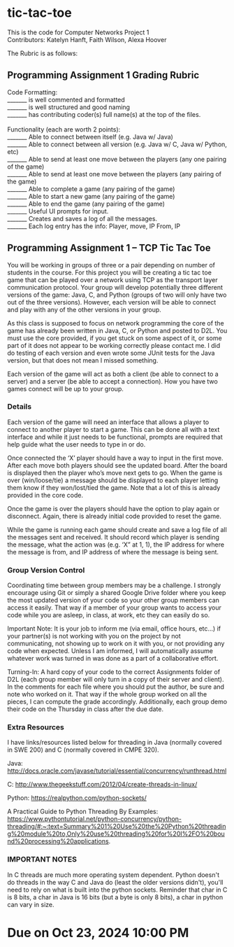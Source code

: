 # tic-tac-toe

This is the code for Computer Networks Project 1<br/>
Contributors: Katelyn Hanft, Faith Wilson, Alexa Hoover

The Rubric is as follows:

## Programming Assignment 1 Grading Rubric <br/>
Code Formatting:<br/>
_______ is well commented and formatted<br/>
_______ is well structured and good naming<br/>
_______ has contributing coder(s) full name(s) at the top of the files.<br/>
<br/>
Functionality (each are worth 2 points):<br/>
_______ Able to connect between itself (e.g. Java w/ Java)<br/>
_______ Able to connect between all version (e.g. Java w/ C, Java w/ Python, etc)<br/>
_______ Able to send at least one move between the players (any one pairing of the game)<br/>
_______ Able to send at least one move between the players (any pairing of the game)<br/>
_______ Able to complete a game (any pairing of the game)<br/>
_______ Able to start a new game (any pairing of the game)<br/>
_______ Able to end the game (any pairing of the game)<br/>
_______ Useful UI prompts for input.<br/>
_______ Creates and saves a log of all the messages.<br/>
_______ Each log entry has the info: Player, move, IP From, IP<br/>

## Programming Assignment 1 – TCP Tic Tac Toe <br/>

You will be working in groups of three or a pair depending on number of students in the course. For this project you will be creating a tic tac toe game that can be played over a network using TCP as the transport layer communication protocol. Your group will develop potentially three different versions of the game: Java, C, and Python (groups of two will only have two out of the three versions). However, each version will be able to connect and play with any of the other versions in your group.

As this class is supposed to focus on network programming the core of the game has already been written in Java, C, or Python and posted to D2L. You must use the core provided, if you get stuck on some aspect of it, or some part of it does not appear to be working correctly please contact me. I did do testing of each version and even wrote some JUnit tests for the Java version, but that does not mean I missed something.

Each version of the game will act as both a client (be able to connect to a server) and a server (be able to accept a connection). How you have two games connect will be up to your group.

### Details
Each version of the game will need an interface that allows a player to connect to another player to start a game. This can be done all with a text interface and while it just needs to be functional, prompts are required that help guide what the user needs to type in or do.

Once connected the ‘X’ player should have a way to input in the first move. After each move both players should see the updated board. After the board is displayed then the player who’s move next gets to go. When the game is over (win/loose/tie) a message should be displayed to each player letting them know if they won/lost/tied the game. Note that a lot of this is already provided in the core code.

Once the game is over the players should have the option to play again or disconnect. Again, there is already initial code provided to reset the game.

While the game is running each game should create and save a log file of all the messages sent and received. It should record which player is sending the message, what the action was (e.g. ‘X” at 1, 1), the IP address for where the message is from, and IP address of where the message is being sent.

### Group Version Control
Coordinating time between group members may be a challenge. I strongly encourage using Git or simply a shared Google Drive folder where you keep the most updated version of your code so your other group members can access it easily. That way if a member of your group wants to access your code while you are asleep, in class, at work, etc they can easily do so.

Important Note: It is your job to inform me (via email, office hours, etc…) if your partner(s) is not working with you on the project by not communicating, not showing up to work on it with you, or not providing any code when expected. Unless I am informed, I will automatically assume whatever work was turned in was done as a part of a collaborative effort.

Turning-In: A hard copy of your code to the correct Assignments folder of D2L (each group member will only turn in a copy of their server and client). In the comments for each file where you should put the author, be sure and note who worked on it. That way if the whole group worked on all the pieces, I can compute the grade accordingly. Additionally, each group demo their code on the Thursday in class after the due date.

### Extra Resources
I have links/resources listed below for threading in Java (normally covered in SWE 200) and C (normally covered in CMPE 320).

Java: http://docs.oracle.com/javase/tutorial/essential/concurrency/runthread.html

C: http://www.thegeekstuff.com/2012/04/create-threads-in-linux/

Python: https://realpython.com/python-sockets/

A Practical Guide to Python Threading By Examples: https://www.pythontutorial.net/python-concurrency/python-threading/#:~:text=Summary%201%20Use%20the%20Python%20threading%20module%20to,Only%20use%20threading%20for%20I%2FO%20bound%20processing%20applications.

### IMPORTANT NOTES

In C threads are much more operating system dependent. Python doesn't do threads in the way C and Java do (least the older versions didn't), you'll need to rely on what is built into the python sockets. Reminder that char in C is 8 bits, a char in Java is 16 bits (but a byte is only 8 bits), a char in python can vary in size.

# Due on Oct 23, 2024 10:00 PM
